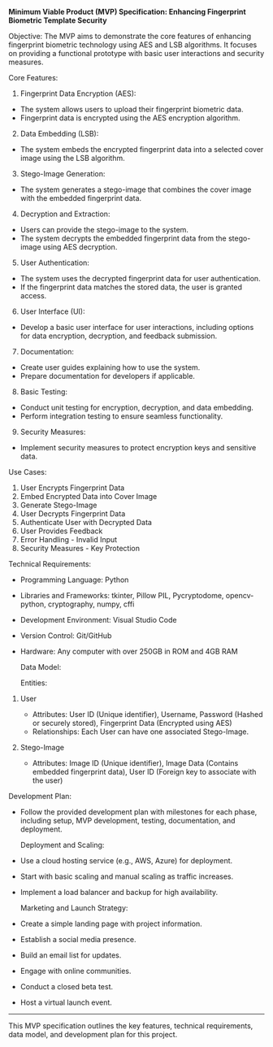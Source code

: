 **Minimum Viable Product (MVP) Specification: Enhancing Fingerprint Biometric Template Security**

  Objective:
The MVP aims to demonstrate the core features of enhancing fingerprint biometric technology using AES and LSB algorithms. It focuses on providing a functional prototype with basic user interactions and security measures.

  Core Features:

1.   Fingerprint Data Encryption (AES):
   - The system allows users to upload their fingerprint biometric data.
   - Fingerprint data is encrypted using the AES encryption algorithm.
   
2.   Data Embedding (LSB):
   - The system embeds the encrypted fingerprint data into a selected cover image using the LSB algorithm.
   
3.   Stego-Image Generation:
   - The system generates a stego-image that combines the cover image with the embedded fingerprint data.

4.   Decryption and Extraction:
   - Users can provide the stego-image to the system.
   - The system decrypts the embedded fingerprint data from the stego-image using AES decryption.
   
5.   User Authentication:
   - The system uses the decrypted fingerprint data for user authentication.
   - If the fingerprint data matches the stored data, the user is granted access.

6.   User Interface (UI):
   - Develop a basic user interface for user interactions, including options for data encryption, decryption, and feedback submission.

7.   Documentation:
   - Create user guides explaining how to use the system.
   - Prepare documentation for developers if applicable.

8.   Basic Testing:
   - Conduct unit testing for encryption, decryption, and data embedding.
   - Perform integration testing to ensure seamless functionality.

9.   Security Measures:
   - Implement security measures to protect encryption keys and sensitive data.

  Use Cases:
1. User Encrypts Fingerprint Data
2. Embed Encrypted Data into Cover Image
3. Generate Stego-Image
4. User Decrypts Fingerprint Data
5. Authenticate User with Decrypted Data
6. User Provides Feedback
7. Error Handling - Invalid Input
8. Security Measures - Key Protection

  Technical Requirements:
- Programming Language: Python
- Libraries and Frameworks: tkinter, Pillow PIL, Pycryptodome, opencv-python, cryptography, numpy, cffi
- Development Environment: Visual Studio Code
- Version Control: Git/GitHub
- Hardware: Any computer with over 250GB in ROM and 4GB RAM

  Data Model:

  Entities:
1. User
   - Attributes: User ID (Unique identifier), Username, Password (Hashed or securely stored), Fingerprint Data (Encrypted using AES)
   - Relationships: Each User can have one associated Stego-Image.

2. Stego-Image
   - Attributes: Image ID (Unique identifier), Image Data (Contains embedded fingerprint data), User ID (Foreign key to associate with the user)

  Development Plan:
- Follow the provided development plan with milestones for each phase, including setup, MVP development, testing, documentation, and deployment.

  Deployment and Scaling:
- Use a cloud hosting service (e.g., AWS, Azure) for deployment.
- Start with basic scaling and manual scaling as traffic increases.
- Implement a load balancer and backup for high availability.

  Marketing and Launch Strategy:
- Create a simple landing page with project information.
- Establish a social media presence.
- Build an email list for updates.
- Engage with online communities.
- Conduct a closed beta test.
- Host a virtual launch event.

---

This MVP specification outlines the key features, technical requirements, data model, and development plan for this project.
